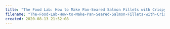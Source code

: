 ```yaml
---
title: "The Food Lab: How to Make Pan-Seared Salmon Fillets with Crispy Skin"
filename: "The-Food-Lab-How-to-Make-Pan-Seared-Salmon-Fillets-with-Crispy-Skin"
created: 2020-08-13 21:52:08
---
```


